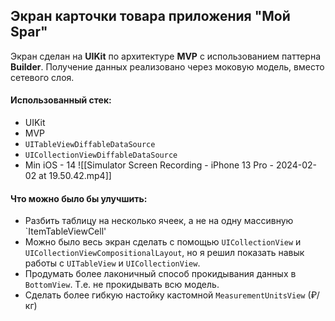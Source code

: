 

## Экран карточки товара приложения **"Мой Spar"**

Экран сделан на **UIKit** по архитектуре **MVP** с использованием паттерна **Builder**. Получение данных реализовано через моковую модель, вместо сетевого слоя.
#### Использованный стек:

- UIKit
- MVP
- `UITableViewDiffableDataSource`
- `UICollectionViewDiffableDataSource`
- Min iOS - 14
![[Simulator Screen Recording - iPhone 13 Pro - 2024-02-02 at 19.50.42.mp4]]
#### Что можно было бы улучшить:
- Разбить  таблицу на несколько ячеек, а не на одну массивную `ItemTableViewCell'
- Можно было весь экран сделать с помощью `UICollectionView` и `UICollectionViewCompositionalLayout`, но я решил показать навык работы с `UITableView` и `UICollectionView`. 
- Продумать более лаконичный способ прокидывания данных в `BottomView`. Т.е. не прокидывать всю модель. 
- Сделать более гибкую настойку кастомной `MeasurementUnitsView` (₽/кг)